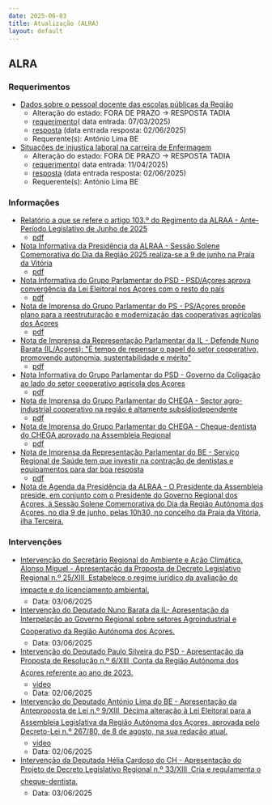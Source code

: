 ```yaml
---
date: 2025-06-03
title: Atualização (ALRA)
layout: default
---
```

## ALRA

### Requerimentos

* [Dados sobre o pessoal docente das escolas públicas da Região](http://base.alra.pt:82/4DACTION/w_pesquisa_registo/4/8746)
  * Alteração do estado: FORA DE PRAZO → RESPOSTA TADIA
  * [requerimento](http://base.alra.pt:82/Doc_Req/XIIIreque302.pdf)( data entrada: 07/03/2025)
  * [resposta](http://base.alra.pt:82/Doc_Req/XIIIrequeresp302.pdf) (data entrada resposta: 02/06/2025)
  * Requerente(s): António Lima BE
* [Situações de injustiça laboral na carreira de Enfermagem](http://base.alra.pt:82/4DACTION/w_pesquisa_registo/4/8794)
  * Alteração do estado: FORA DE PRAZO → RESPOSTA TADIA
  * [requerimento](http://base.alra.pt:82/Doc_Req/XIIIreque331.pdf)( data entrada: 11/04/2025)
  * [resposta](http://base.alra.pt:82/Doc_Req/XIIIrequeresp331.pdf) (data entrada resposta: 02/06/2025)
  * Requerente(s): António Lima BE

### Informações

* [Relatório a que se refere o artigo 103.º do Regimento da ALRAA - Ante-Período Legislativo de Junho de 2025](http://base.alra.pt:82/4DACTION/w_pesquisa_registo/8/21702)
  * [pdf](http://base.alra.pt:82/Doc_Noticias/NI21702.pdf)
* [Nota Informativa da Presidência da ALRAA - Sessão Solene Comemorativa do Dia da Região 2025 realiza-se a 9 de junho na Praia da Vitória](http://base.alra.pt:82/4DACTION/w_pesquisa_registo/8/21703)
  * [pdf](http://base.alra.pt:82/Doc_Noticias/NI21703.pdf)
* [Nota Informativa do Grupo Parlamentar do PSD - PSD/Açores aprova convergência da Lei Eleitoral nos Açores com o resto do país](http://base.alra.pt:82/4DACTION/w_pesquisa_registo/8/21705)
  * [pdf](http://base.alra.pt:82/Doc_Noticias/NI21705.pdf)
* [Nota de Imprensa do Grupo Parlamentar do PS - PS/Açores propõe plano para a reestruturação e modernização das cooperativas agrícolas dos Açores](http://base.alra.pt:82/4DACTION/w_pesquisa_registo/8/21706)
  * [pdf](http://base.alra.pt:82/Doc_Noticias/NI21706.pdf)
* [Nota de Imprensa da Representação Parlamentar da IL - Defende Nuno Barata (IL/Açores): "É tempo de repensar o papel do setor cooperativo, promovendo autonomia, sustentabilidade e mérito"](http://base.alra.pt:82/4DACTION/w_pesquisa_registo/8/21707)
  * [pdf](http://base.alra.pt:82/Doc_Noticias/NI21707.pdf)
* [Nota Informativa do Grupo Parlamentar do PSD - Governo da Coligação ao lado do setor cooperativo agrícola dos Açores](http://base.alra.pt:82/4DACTION/w_pesquisa_registo/8/21708)
  * [pdf](http://base.alra.pt:82/Doc_Noticias/NI21708.pdf)
* [Nota de Imprensa do Grupo Parlamentar do CHEGA - Sector agro-industrial cooperativo na região é altamente subsídiodependente](http://base.alra.pt:82/4DACTION/w_pesquisa_registo/8/21709)
  * [pdf](http://base.alra.pt:82/Doc_Noticias/NI21709.pdf)
* [Nota de Imprensa do Grupo Parlamentar do CHEGA - Cheque-dentista do CHEGA aprovado na Assembleia Regional](http://base.alra.pt:82/4DACTION/w_pesquisa_registo/8/21710)
  * [pdf](http://base.alra.pt:82/Doc_Noticias/NI21710.pdf)
* [Nota de Imprensa da Representação Parlamentar do BE - Serviço Regional de Saúde tem que investir na contração de dentistas e equipamentos para dar boa resposta](http://base.alra.pt:82/4DACTION/w_pesquisa_registo/8/21711)
  * [pdf](http://base.alra.pt:82/Doc_Noticias/NI21711.pdf)
* [Nota de Agenda da Presidência da ALRAA - O Presidente da Assembleia preside, em conjunto com o Presidente do Governo Regional dos Açores, à Sessão Solene Comemorativa do Dia da Região Autónoma dos Açores, no dia 9 de junho, pelas 10h30, no concelho da Praia da Vitória, ilha Terceira.](http://base.alra.pt:82/4DACTION/w_pesquisa_registo/8/21712)

### Intervenções

* [Intervenção do Secretário Regional do Ambiente e Ação Climática, Alonso Miguel - Apresentação da Proposta de Decreto Legislativo Regional n.º 25/XIII  Estabelece o regime jurídico da avaliação do impacte e do licenciamento ambiental.](http://base.alra.pt:82/4DACTION/w_pesquisa_registo/9/3360)
  * Data: 03/06/2025
* [Intervenção do Deputado Nuno Barata da IL- Apresentação da Interpelação ao Governo Regional sobre setores Agroindustrial e Cooperativo da Região Autónoma dos Açores.](http://base.alra.pt:82/4DACTION/w_pesquisa_registo/9/3356)
  * Data: 03/06/2025
* [Intervenção do Deputado Paulo Silveira do PSD - Apresentação da Proposta de Resolução n.º 6/XIII  Conta da Região Autónoma dos Açores referente ao ano de 2023.](http://base.alra.pt:82/4DACTION/w_pesquisa_registo/9/3357)
  * [video](https://video.alra.pt/Asset/Details/6a2088be-95e0-4f66-8a13-d98b247b7a05)
  * Data: 02/06/2025
* [Intervenção do Deputado António Lima do BE  - Apresentação da Anteproposta de Lei n.º 9/XIII  Décima alteração à Lei Eleitoral para a Assembleia Legislativa da Região Autónoma dos Açores, aprovada pelo Decreto-Lei n.º 267/80, de 8 de agosto, na sua redação atual.](http://base.alra.pt:82/4DACTION/w_pesquisa_registo/9/3358)
  * [video](https://video.alra.pt/Asset/Details/cd86c324-4792-4625-af80-92de57805a7c)
  * Data: 02/06/2025
* [Intervenção da Deputada Hélia Cardoso do CH  -  Apresentação do Projeto de Decreto Legislativo Regional n.º 33/XIII  Cria e regulamenta o cheque-dentista.](http://base.alra.pt:82/4DACTION/w_pesquisa_registo/9/3359)
  * Data: 03/06/2025
